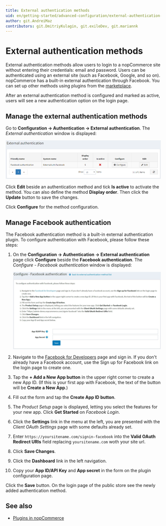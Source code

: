 ```yaml
---
title: External authentication methods
uid: en/getting-started/advanced-configuration/external-authentication-methods
author: git.AndreiMaz
contributors: git.DmitriyKulagin, git.exileDev, git.mariannk
---
```


# External authentication methods

External authentication methods allow users to login to a nopCommerce site without entering their credentials: email and password. Users can be authenticated using an external site (such as  Facebook, Google, and so on). nopCommerce has a built-in external authentication through Facebook. You can set up other methods using plugins from the [marketplace](https://www.nopcommerce.com/marketplace).

After an external authentication method is configured and marked as active, users will see a new authentication option on the login page.

## Manage the external authentication methods

Go to **Configuration → Authentication → External authentication**. The *External authentication* window is displayed:

![External auth](_static/external-authentication-methods/external-authentication.png)

Click **Edit** beside an authentication method and tick **Is active** to activate the method. You can also define the method **Display order**. Then click the **Update** button to save the changes.

Click **Configure** for the method configuration.

## Manage Facebook authentication

The Facebook authentication method is a built-in external authentication plugin. To configure authentication with Facebook, please follow these steps:

1. On the **Configuration → Authentication → External authentication** page click **Configure** beside the **Facebook authentication**. The *Configure - Facebook authentication* window is displayed:

   ![Facebook](_static/external-authentication-methods/facebook.jpg)

1. Navigate to the [Facebook for Developers](https://developers.facebook.com/apps) page and sign in. If you don't already have a Facebook account, use the Sign up for Facebook link on the login page to create one.
1. Tap the **+ Add a New App button** in the upper right corner to create a new App ID. (If this is your first app with Facebook, the text of the button will be **Create a New App**.)
1. Fill out the form and tap the **Create App ID button**.
1. The *Product Setup* page is displayed, letting you select the features for your new app. Click **Get Started** on *Facebook Login*.
1. Click the **Settings** link in the menu at the left, you are presented with the *Client OAuth Settings* page with some defaults already set.
1. Enter `https://yoursitename.com/signin-facebook` into the **Valid OAuth Redirect URIs** field replacing `yoursitename.com` woth your site url.
1. Click **Save Changes**.
1. Click the **Dashboard** link in the left navigation.
1. Copy your **App ID/API Key** and **App secret** in the form on the plugin configuration page.

Click the **Save** button. On the login page of the public store see the newly added authentication method.

## See also

* [Plugins in nopCommerce](xref:en/getting-started/advanced-configuration/plugins-in-nopcommerce)
